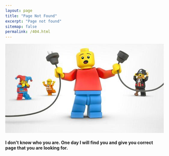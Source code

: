 ```yaml
---
layout: page
title: "Page Not Found"
excerpt: "Page not found"
sitemap: false
permalink: /404.html
---  
```


![Error 404](/images/404.jpg)

#### I don't know who you are. One day I will find you and give you correct page that you are looking for. ####

